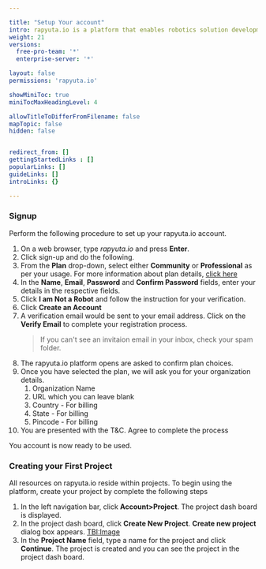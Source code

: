 ```yaml
---

title: "Setup Your account"
intro: rapyuta.io is a platform that enables robotics solution development by providing the necessary software infrastructure and facilitating the interaction between multiple stakeholders who contribute to the solution development.
weight: 21
versions:
  free-pro-team: '*'
  enterprise-server: '*'

layout: false
permissions: 'rapyuta.io'

showMiniToc: true
miniTocMaxHeadingLevel: 4

allowTitleToDifferFromFilename: false
mapTopic: false
hidden: false


redirect_from: []
gettingStartedLinks : []
popularLinks: []
guideLinks: []
introLinks: {}

---
```



### Signup

Perform the following procedure to set up your rapyuta.io account.

1. On a web browser, type *rapyuta.io* and press **Enter**.
2. Click sign-up and do the following.
  1. From the **Plan** drop-down, select either **Community** or **Professional** as per your usage. For more information about plan details, [click here](/5_deep-dives/58_plans-and-billing/581_plans-and-billing/)  
  2. In the **Name**, **Email**, **Password** and **Confirm Password** fields, enter your details in the respective fields.
3. Click **I am Not a Robot** and follow the instruction for your verification.
4. Click **Create an Account**
5. A verification email would be sent to your email address. Click on the **Verify Email**  to complete your registration process.
   > If you can't see an invitaion email in your inbox, check your spam folder. 
6. The rapyuta.io platform opens are asked to confirm plan choices. 
7. Once you have selected the plan, we will ask  you for your organization details. 
   1. Organization Name
   2. URL which you can leave blank
   3. Country - For billing 
   4. State - For billing
   5. Pincode - For billing
8. You are presented with the T&C. Agree to complete the process

You account is now ready to be used.


### Creating your First Project

All resources on rapyuta.io reside within projects. 
To begin using the platform, create your project by complete the following steps


1. In the left navigation bar, click **Account>Project**. The project dash board is displayed.
2. In the project dash board, click **Create New Project**. **Create new project** dialog box appears.
  <TBI:Image>
3. In the **Project Name** field, type a name for the project and click **Continue**.
  The project is created and you can see the project in the project dash board.

